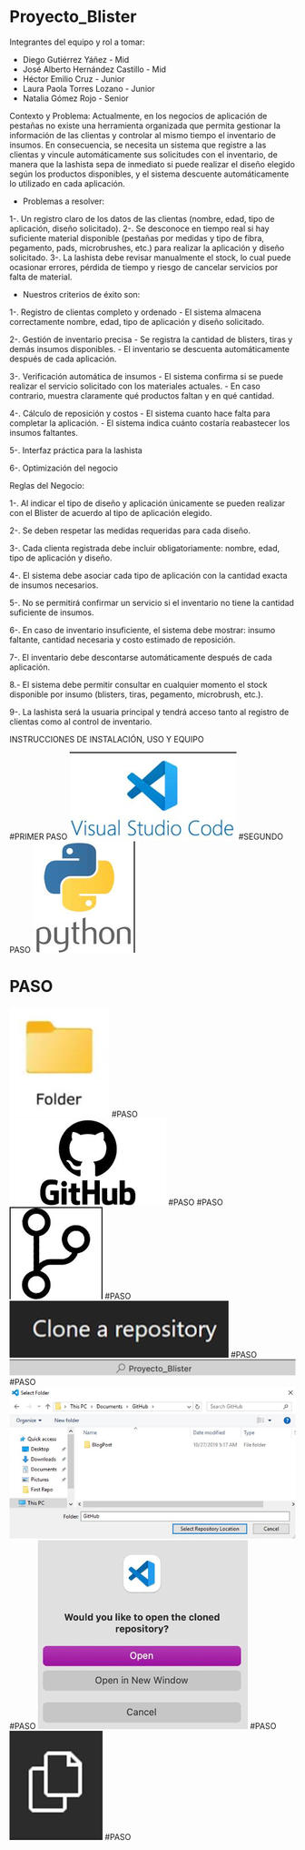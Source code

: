 # Proyecto_Blister

Integrantes del equipo y rol a tomar:
- Diego Gutiérrez Yáñez - Mid
- José Alberto Hernández Castillo - Mid
- Héctor Emilio Cruz - Junior
- Laura Paola Torres Lozano - Junior
- Natalia Gómez Rojo - Senior

Contexto y Problema:
Actualmente, en los negocios de aplicación de pestañas no existe una herramienta organizada que permita gestionar la información de las clientas y controlar al mismo tiempo el inventario de insumos. En consecuencia, se necesita un sistema que registre a las clientas y vincule automáticamente sus solicitudes con el inventario, de manera que la lashista sepa de inmediato si puede realizar el diseño elegido según los productos disponibles, y el sistema descuente automáticamente lo utilizado en cada aplicación.

 - Problemas a resolver:

 1-. Un registro claro de los datos de las clientas (nombre, edad, tipo de aplicación, diseño solicitado).
 2-. Se desconoce en tiempo real si hay suficiente material disponible (pestañas por medidas y tipo de fibra, pegamento, pads, microbrushes, etc.) para realizar la aplicación y diseño solicitado.
 3-. La lashista debe revisar manualmente el stock, lo cual puede ocasionar errores, pérdida de tiempo y riesgo de cancelar servicios por falta de material.

 - Nuestros criterios de éxito son: 

 1-. Registro de clientas completo y ordenado
     - El sistema almacena correctamente nombre, edad, tipo de aplicación y diseño solicitado.

 2-. Gestión de inventario precisa
     - Se registra la cantidad de blisters, tiras y demás insumos disponibles.
     - El inventario se descuenta automáticamente después de cada aplicación.

 3-. Verificación automática de insumos
     - El sistema confirma si se puede realizar el servicio solicitado con los materiales actuales.
     - En caso contrario, muestra claramente qué productos faltan y en qué cantidad.

 4-. Cálculo de reposición y costos
     - El sistema cuanto hace falta para completar la aplicación.
     - El sistema indica cuánto costaría reabastecer los insumos faltantes.

 5-. Interfaz práctica para la lashista

 6-. Optimización del negocio

Reglas del Negocio:

1-. Al indicar el tipo de diseño y aplicación únicamente se pueden realizar con el Blister de acuerdo al tipo de aplicación elegido.

2-. Se deben respetar las medidas requeridas para cada diseño.

3-. Cada clienta registrada debe incluir obligatoriamente: nombre, edad, tipo de aplicación y diseño.

4-. El sistema debe asociar cada tipo de aplicación con la cantidad exacta de insumos necesarios.

5-. No se permitirá confirmar un servicio si el inventario no tiene la cantidad suficiente de insumos.

6-. En caso de inventario insuficiente, el sistema debe mostrar: insumo faltante, cantidad necesaria y costo estimado de reposición.

7-. El inventario debe descontarse automáticamente después de cada aplicación.

8.- El sistema debe permitir consultar en cualquier momento el stock disponible por insumo (blisters, tiras, pegamento, microbrush, etc.).

9-. La lashista será la usuaria principal y tendrá acceso tanto al registro de clientas como al control de inventario.


INSTRUCCIONES DE INSTALACIÓN, USO Y EQUIPO

#PRIMER PASO
![imagen de studio code](https://github.com/Natalia-Rojo/Proyecto_Blister/blob/eea97566ef55c19de76b068839d63361c5c66fd3/data%20imagenes/Imagen%20de%20WhatsApp%202025-09-25%20a%20las%2023.20.37_506b5096.jpg)
#SEGUNDO PASO
![imagen de python](https://github.com/Natalia-Rojo/Proyecto_Blister/blob/eea97566ef55c19de76b068839d63361c5c66fd3/data%20imagenes/Imagen%20de%20WhatsApp%202025-09-25%20a%20las%2023.20.56_9891080f.jpg)
# PASO
![imagen de carpeta](https://github.com/Natalia-Rojo/Proyecto_Blister/blob/eea97566ef55c19de76b068839d63361c5c66fd3/data%20imagenes/Imagen%20de%20WhatsApp%202025-09-25%20a%20las%2023.21.09_3e6dbe64.jpg)
#PASO
![imagen de github](https://github.com/Natalia-Rojo/Proyecto_Blister/blob/eea97566ef55c19de76b068839d63361c5c66fd3/data%20imagenes/Imagen%20de%20WhatsApp%202025-09-25%20a%20las%2023.21.26_03c9a65f.jpg)
#PASO
#PASO
![imagen de ramas](https://github.com/Natalia-Rojo/Proyecto_Blister/blob/eea97566ef55c19de76b068839d63361c5c66fd3/data%20imagenes/Imagen%20de%20WhatsApp%202025-09-25%20a%20las%2023.21.43_e8ecca64.jpg)
#PASO
![imagne de clone repository](https://github.com/Natalia-Rojo/Proyecto_Blister/blob/eea97566ef55c19de76b068839d63361c5c66fd3/data%20imagenes/Imagen%20de%20WhatsApp%202025-09-25%20a%20las%2023.23.41_8f5aa651.jpg)
#PASO
![imagen de buscador](https://github.com/Natalia-Rojo/Proyecto_Blister/blob/eea97566ef55c19de76b068839d63361c5c66fd3/data%20imagenes/Imagen%20de%20WhatsApp%202025-09-25%20a%20las%2023.22.02_582a6df2.jpg)
#PASO
![imagen de menu carpetas](https://github.com/Natalia-Rojo/Proyecto_Blister/blob/eea97566ef55c19de76b068839d63361c5c66fd3/data%20imagenes/Imagen%20de%20WhatsApp%202025-09-25%20a%20las%2023.22.23_0ac5dfe8.jpg)
#PASO
![imagen de aceptar clonar repositorio](https://github.com/Natalia-Rojo/Proyecto_Blister/blob/eea97566ef55c19de76b068839d63361c5c66fd3/data%20imagenes/Imagen%20de%20WhatsApp%202025-09-25%20a%20las%2023.22.37_3e43cc5b.jpg)
#PASO
![imagen de files](https://github.com/Natalia-Rojo/Proyecto_Blister/blob/eea97566ef55c19de76b068839d63361c5c66fd3/data%20imagenes/Imagen%20de%20WhatsApp%202025-09-25%20a%20las%2023.23.02_4027ab05.jpg)
#PASO



